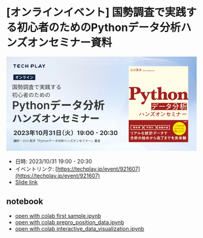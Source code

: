 # [オンラインイベント] 国勢調査で実践する初心者のためのPythonデータ分析ハンズオンセミナー資料

![event img](../img/techplay-seminar.png)

- 日時: 2023/10/31 19:00 - 20:30
- イベントリンク: [https://techplay.jp/event/921607](https://techplay.jp/event/921607)
- [Slide link](https://speakerdeck.com/hideyuki_ogawa/guo-shi-diao-cha-deshi-jian-suruchu-xin-zhe-notamenopythondetafen-xi-hanzuonseminazi-liao)

## notebook

- [open with colab first sample.ipynb](https://colab.research.google.com/github/mazarimono/python-data-seminar/blob/main/hands-on-seminar/notebook/first_sample.ipynb)
- [open with colab prepro_position_data.ipynb](https://colab.research.google.com/github/mazarimono/python-data-seminar/blob/main/hands-on-seminar/notebook/prepro_position_data.ipynb)
- [open with colab interactive_data_visualization.ipynb](https://colab.research.google.com/github/mazarimono/python-data-seminar/blob/main/hands-on-seminar/notebook/interactive_data_visualization.ipynb)

